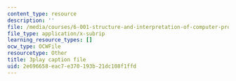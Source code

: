 ```yaml
---
content_type: resource
description: ''
file: /media/courses/6-001-structure-and-interpretation-of-computer-programs-spring-2005/2e696658eac7e370193b21dc108f1ffd_GReBwkGFZcs.srt
file_type: application/x-subrip
learning_resource_types: []
ocw_type: OCWFile
resourcetype: Other
title: 3play caption file
uid: 2e696658-eac7-e370-193b-21dc108f1ffd
---
```

